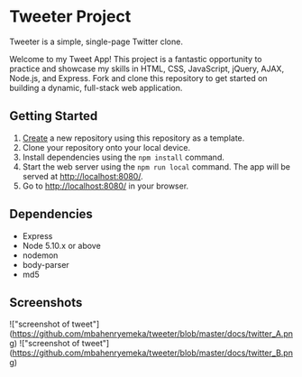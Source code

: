 # Tweeter Project

Tweeter is a simple, single-page Twitter clone.

Welcome to my Tweet App! This project is a fantastic opportunity to practice and showcase my skills in HTML, CSS, JavaScript, jQuery, AJAX, Node.js, and Express. Fork and clone this repository to get started on building a dynamic, full-stack web application.

## Getting Started

1. [Create](https://docs.github.com/en/repositories/creating-and-managing-repositories/creating-a-repository-from-a-template) a new repository using this repository as a template.
2. Clone your repository onto your local device.
3. Install dependencies using the `npm install` command.
3. Start the web server using the `npm run local` command. The app will be served at <http://localhost:8080/>.
4. Go to <http://localhost:8080/> in your browser.

## Dependencies

- Express
- Node 5.10.x or above
- nodemon
- body-parser
- md5

## Screenshots

!["screenshot of tweet"] (https://github.com/mbahenryemeka/tweeter/blob/master/docs/twitter_A.png)
!["screenshot of tweet"] (https://github.com/mbahenryemeka/tweeter/blob/master/docs/twitter_B.png)